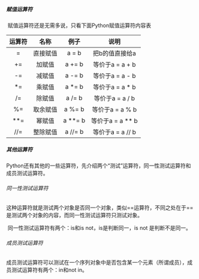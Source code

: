 ##### 赋值运算符

​	赋值运算符还是无需多说，只看下面Python赋值运算符内容表

| 运算符 |   名称   |  例子   |       说明       |
| :----: | :------: | :-----: | :--------------: |
|   =    | 直接赋值 |  a = b  |  把b的值直接给a  |
|   +=   |  加赋值  | a += b  | 等价于a = a + b  |
|   -=   |  减赋值  | a -= b  | 等价于a = a - b  |
|   *=   |  乘赋值  | a *= b  | 等价于a = a * b  |
|   /=   |  除赋值  | a /= b  | 等价于a = a / b  |
|   %=   | 取余赋值 | a %= b  | 等价于a = a % b  |
|  **=   |  幂赋值  | a **= b | 等价于a = a ** b |
|  //=   | 整除赋值 | a //= b | 等价于a = a // b |

##### 其他运算符

​	Python还有其他的一些运算符，先介绍两个“测试”运算符，同一性测试运算符和成员测试运算符。

###### 同一性测试运算符

​	这种运算符就是测试两个对象是否同一个对象，类似==运算符，不同之处在于==是测试两个对象的内容，而同一性测试运算符只测试对象。

​	同一性测试运算符有两个：is和is not，is是判断同一，is not 是判断不是同一。

###### 成员测试运算符

​	成员测试运算符可以测试在一个序列对象中是否包含某一个元素（所谓成员），成员测试运算符有两个：in和not in。



